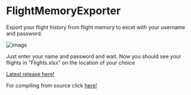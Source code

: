 # FlightMemoryExporter
Export your flight history from flight memory to excel with your username and password.


![image](https://github.com/TobiasUr/FlightMemoryExporter/assets/68461330/c39bf5c8-19a4-40c1-80be-4def006241d3)


Just enter your name and password and wait. Now you should see your flights in "Flights.xlsx" on the location of your choice



<a href="https://github.com/TobiasUr/FlightMemoryExporter/releases/latest">Latest release here!</a>

For compiling from source click <a href="https://github.com/TobiasUr/FlightMemoryExporter/wiki/Compiling-from-code">here!</a> 
